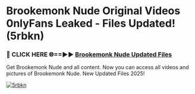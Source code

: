 # Brookemonk Nude Original Videos 0nlyFans Leaked - Files Updated! (5rbkn)

<h3>🔴 CLICK HERE 🌐==►► <a href="https://tinyurl.com/yrmya6cz" rel="nofollow">Brookemonk Nude Updated Files</a></h3>

Get Brookemonk Nude and all content. Now you can access all videos and pictures of Brookemonk Nude. New Updated Files 2025!

[![5rbkn](https://i.imgur.com/FMdXYCs.gif)](https://tinyurl.com/yrmya6cz)
